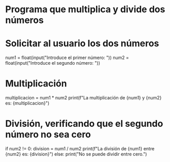 # Programa que multiplica y divide dos números

# Solicitar al usuario los dos números
num1 = float(input("Introduce el primer número: "))
num2 = float(input("Introduce el segundo número: "))

# Multiplicación
multiplicacion = num1 * num2
print(f"La multiplicación de {num1} y {num2} es: {multiplicacion}")

# División, verificando que el segundo número no sea cero
if num2 != 0:
    division = num1 / num2
    print(f"La división de {num1} entre {num2} es: {division}")
else:
    print("No se puede dividir entre cero.")
